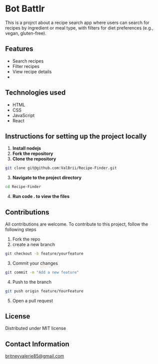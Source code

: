 # Bot Battlr
This is a projrct about a recipe search app where users can search for recipes by ingredient or meal type, with filters for diet preferences (e.g., vegan, gluten-free).


## Features
- Search recipes
- Filter recipes
- View recipe details
- 
## Technologies used
- HTML
- CSS
- JavaScript
- React

## Instructions for setting up the project locally
1. **Install nodejs**
1. **Fork the repository**
2. **Clone the repository**
```bash
git clone git@github.com:ValBrii/Recipe-Finder.git
```
3. **Navigate to the project directory**
```bash
cd Recipe-Finder
```
4. **Run code . to view the files**

## Contributions
All contributions are welcome.
To contribute to this project, follow the following steps
1. Fork the repo
2. create a new branch 

```bash
git checkout -b feature/yourfeature
```
3. Commit your changes 

```bash 
git commit -m "Add a new feature"
```

4. Push to the branch
``` bash
git push origin feature/YourFeature 
```

5. Open a pull request

## License
Distributed under MIT license


## Contact Information
britneyvalerie85@gmail.com
